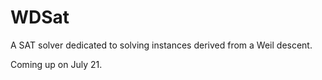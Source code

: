 # WDSat
A SAT solver dedicated to solving instances derived from a Weil descent.

Coming up on July 21.
